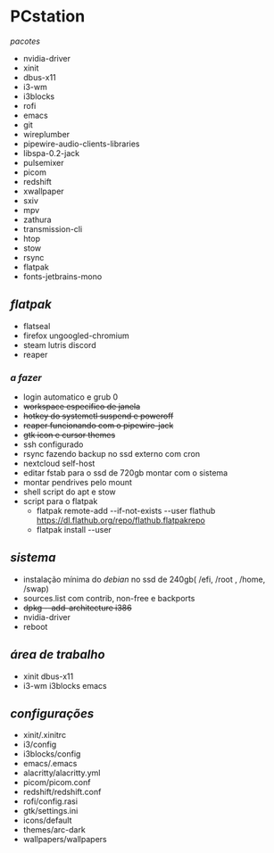 # PCstation

*pacotes*
  - nvidia-driver
  - xinit
  - dbus-x11
  - i3-wm
  - i3blocks
  - rofi
  - emacs
  - git
  - wireplumber
  - pipewire-audio-clients-libraries
  - libspa-0.2-jack
  - pulsemixer
  - picom
  - redshift
  - xwallpaper
  - sxiv
  - mpv
  - zathura
  - transmission-cli
  - htop
  - stow
  - rsync
  - flatpak
  - fonts-jetbrains-mono
  
## *flatpak*
  - flatseal 
  - firefox ungoogled-chromium
  - steam lutris discord 
  - reaper

  
### *a fazer*
- login automatico e grub 0
- ~~workspace especifico de janela~~
- ~~hotkey do systemctl suspend e poweroff~~
- ~~reaper funcionando com o pipewire-jack~~
- ~~gtk icon e cursor themes~~
- ssh configurado
- rsync fazendo backup no ssd externo com cron
- nextcloud self-host
- editar fstab para o ssd de 720gb montar com o sistema
- montar pendrives pelo mount
- shell script do apt e stow
- script para o flatpak
  - flatpak remote-add --if-not-exists --user flathub https://dl.flathub.org/repo/flathub.flatpakrepo
  - flatpak install --user


## *sistema*
- instalação mínima do *debian* no ssd de 240gb( /efi, /root , /home, /swap)
- sources.list com contrib, non-free e backports
- ~~dpkg --add-architecture i386~~ 
- nvidia-driver
- reboot

## *área de trabalho*
- xinit dbus-x11 
- i3-wm i3blocks emacs

## *configurações*
- xinit/.xinitrc
- i3/config
- i3blocks/config
- emacs/.emacs
- alacritty/alacritty.yml
- picom/picom.conf
- redshift/redshift.conf
- rofi/config.rasi
- gtk/settings.ini
- icons/default
- themes/arc-dark
- wallpapers/wallpapers
  
